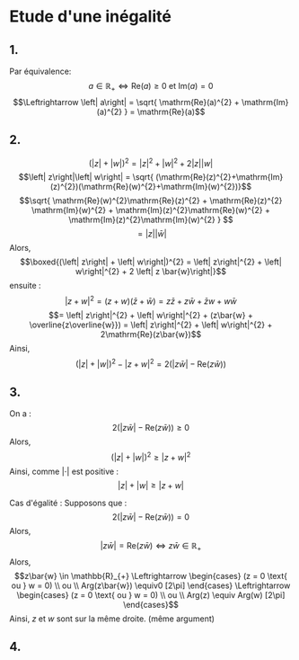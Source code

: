 # Etude d'une inégalité
## 1.
Par équivalence: 
$$a \in \mathbb{R}_{+} \Leftrightarrow \mathrm{Re}(a) \geq 0 \text{ et } \mathrm{Im}(a) = 0$$
$$\Leftrightarrow \left| a\right| = \sqrt{ \mathrm{Re}(a)^{2} + \mathrm{Im}(a)^{2} } = \mathrm{Re}(a)$$

## 2.
$$(\left| z\right| +  \left| w\right|)^{2} = \left| z\right|^{2}  + \left| w\right|^{2} + 2 \left| z\right|\left| w\right|$$
$$\left| z\right|\left| w\right| = \sqrt{ (\mathrm{Re}(z)^{2}+\mathrm{Im}(z)^{2})(\mathrm{Re}(w)^{2}+\mathrm{Im}(w)^{2})}$$
$$\sqrt{ \mathrm{Re}(w)^{2}\mathrm{Re}(z)^{2} + \mathrm{Re}(z)^{2} \mathrm{Im}(w)^{2} + \mathrm{Im}(z)^{2}\mathrm{Re}(w)^{2} + \mathrm{Im}(z)^{2}\mathrm{Im}(w)^{2} } $$
$$= \left| z\right|\left| \bar{w}\right|$$
Alors, 
$$\boxed{(\left| z\right| + \left| w\right|)^{2} = \left| z\right|^{2} + \left| w\right|^{2} + 2 \left| z \bar{w}\right|}$$
ensuite :
$$\left| z + w\right|^{2} = (z+w)(\bar{z} + \bar{w}) = z\bar{z} + z\bar{w} + \bar{z}w + w\bar{w}$$
$$= \left| z\right|^{2} + \left| w\right|^{2} + (z\bar{w} + \overline{z\overline{w}}) = \left| z\right|^{2} + \left| w\right|^{2} + 2\mathrm{Re}(z\bar{w})$$
Ainsi, 
$$(\left| z\right| +  \left| w\right|)^{2} - \left| z + w\right|^{2} =2 (\left| z\bar{w}\right| - \mathrm{Re}(z\bar{w}))$$


## 3.
On a :
$$2(\left| z\bar{w}\right|- \mathrm{Re}(z\bar{w})) \geq 0$$
Alors, 
$$(\left| z\right| + \left| w\right|)^{2} \geq \left| z + w\right|^{2}$$
Ainsi, comme $\left| \cdot\right|$ est positive : 
$$\left| z\right| + \left| w\right| \geq \left| z+w\right|$$

Cas d'égalité : 
Supposons que : 
$$2(\left| z\bar{w}\right|- \mathrm{Re}(z\bar{w})) = 0$$
Alors, 
$$\left| z \bar{w}\right| = \mathrm{Re}(z\bar{w}) \Leftrightarrow z \bar{w} \in \mathbb{R}_{+}$$
Alors, 
$$z\bar{w} \in \mathbb{R}_{+} \Leftrightarrow \begin{cases}
(z = 0 \text{ ou } w = 0) \\
ou \\
Arg(z\bar{w}) \equiv0 [2\pi]
\end{cases} \Leftrightarrow \begin{cases}
(z = 0 \text{ ou } w = 0) \\
ou \\
Arg(z) \equiv Arg(w) [2\pi]
\end{cases}$$
Ainsi, $z$ et $w$ sont sur la même droite. (même argument)

## 4.